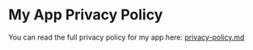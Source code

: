 # My App Privacy Policy

You can read the full privacy policy for my app here: [privacy-policy.md](privacy-policy.md)
